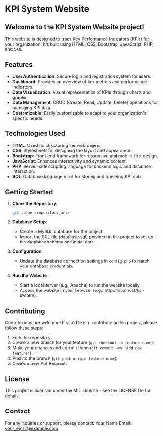 # KPI System Website

## Welcome to the KPI System Website project!
This website is designed to track Key Performance Indicators (KPIs) for your organization. It's built using HTML, CSS, Bootstrap, JavaScript, PHP, and SQL.

## Features
- **User Authentication**: Secure login and registration system for users.
- **Dashboard**: Provides an overview of key metrics and performance indicators.
- **Data Visualization**: Visual representation of KPIs through charts and graphs.
- **Data Management**: CRUD (Create, Read, Update, Delete) operations for managing KPI data.
- **Customizable**: Easily customizable to adapt to your organization's specific needs.

## Technologies Used
- **HTML**: Used for structuring the web pages.
- **CSS**: Stylesheets for designing the layout and appearance.
- **Bootstrap**: Front-end framework for responsive and mobile-first design.
- **JavaScript**: Enhances interactivity and dynamic content.
- **PHP**: Server-side scripting language for backend logic and database interaction.
- **SQL**: Database language used for storing and querying KPI data.

## Getting Started
1. **Clone the Repository**: 
   ```bash
   git clone <repository_url>
   
2. **Database Setup**:
   - Create a MySQL database for the project.
   - Import the SQL file (database.sql) provided in the project to set up the database schema and initial data.
   
3. **Configuration**:
   - Update the database connection settings in `config.php` to match your database credentials.
   
4. **Run the Website**:
   - Start a local server (e.g., Apache) to run the website locally.
   - Access the website in your browser (e.g., http://localhost/kpi-system).

## Contributing
Contributions are welcome! If you'd like to contribute to this project, please follow these steps:
1. Fork the repository.
2. Create a new branch for your feature (`git checkout -b feature-name`).
3. Make your changes and commit them (`git commit -am 'Add new feature'`).
4. Push to the branch (`git push origin feature-name`).
5. Create a new Pull Request.

## License
This project is licensed under the MIT License - see the LICENSE file for details.

## Contact
For any inquiries or support, please contact:
Your Name
Email: your_email@example.com
